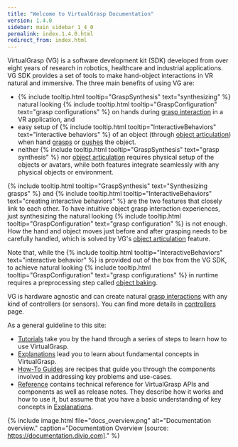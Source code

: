 ```yaml
---
title: "Welcome to VirtualGrasp Documentation"
version: 1.4.0
sidebar: main_sidebar_1_4_0
permalink: index.1.4.0.html
redirect_from: index.html
---
```


VirtualGrasp (VG) is a software development kit (SDK) developed from over eight years of research in robotics, healthcare and industrial applications.
VG SDK provides a set of tools to make hand-object interactions in VR natural and immersive. The three main benefits of using VG are:
* {% include tooltip.html tooltip="GraspSynthesis" text="synthesizing" %} natural looking {% include tooltip.html tooltip="GraspConfiguration" text="grasp configurations" %} on hands during [grasp interaction](grasp_interaction.1.4.0.html) in a VR application, and
* easy setup of {% include tooltip.html tooltip="InteractiveBehaviors" text="interactive behaviors" %} of an object (through [object articulation](object_articulation.1.4.0.html)) when hand [grasps](grasp_interaction.1.4.0.html) or [pushes](push_interaction.1.4.0.html) the object. 
* neither {% include tooltip.html tooltip="GraspSynthesis" text="grasp synthesis" %} nor [object articulation](object_articulation.1.4.0.html) requires physical setup of the objects or avatars, while both features integrate seamlessly with any physical objects or environment.

{% include tooltip.html tooltip="GraspSynthesis" text="Synthesizing grasps" %} and {% include tooltip.html tooltip="InteractiveBehaviors" text="creating interactive behaviors" %} are the two features that closely link to each other. 
To have intuitive object grasp interaction experiences, just synthesizing the natural looking 
{% include tooltip.html tooltip="GraspConfiguration" text="grasp configuration" %} is not enough. How the hand and object moves just before and after grasping needs to be carefully handled, which is solved by VG's [object articulation](object_articulation.1.4.0.html) feature.

Note that, while the {% include tooltip.html tooltip="InteractiveBehaviors" text="interactive behavior" %} is provided out of the box from the VG SDK, 
to achieve natural looking {% include tooltip.html tooltip="GraspConfiguration" text="grasp configurations" %} in runtime
requires a preprocessing step called [object baking](object_baking.1.4.0.html).

VG is hardware agnostic and can create natural [grasp interactions](grasp_interaction.1.4.0.html) with any kind of controllers (or sensors). 
You can find more details in [controllers](controllers.1.4.0.html) page.

As a general guideline to this site:

* [Tutorials](unity_get_started_installation.1.4.0.html) take you by the hand through a series of steps to learn how to use VirtualGrasp.
* [Explanations](controllers.1.4.0.html) lead you to learn about fundamental concepts in VirtualGrasp.
* [How-To Guides](unity_component_myvirtualgrasp.1.4.0.html) are recipes that guide you through the components involved in addressing key problems and use-cases.
* [Reference](virtualgrasp_unityapi.1.4.0.html) contains technical reference for VirtualGrasp APIs and components as well as release notes. They describe how it works and how to use it,
 but assume that you have a basic understanding of key concepts in [Explanations](controllers.1.4.0.html).

{% include image.html file="docs_overview.png" alt="Documentation overview." caption="Documentation Overview [source: https://documentation.divio.com]." %}